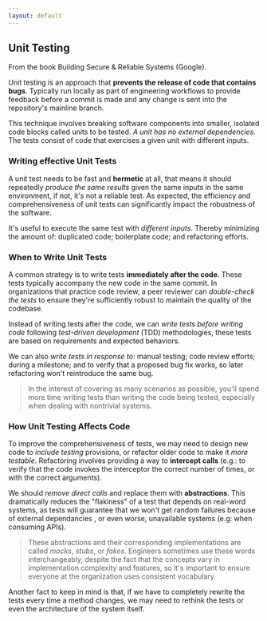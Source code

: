 ```yaml
---
layout: default
---
```

## Unit Testing

From the book Building Secure & Reliable Systems (Google).

Unit testing is an approach that **prevents the release of code that contains bugs**. Typically run locally as part of engineering workflows to provide feedback before a commit is made and any change is sent into the repository's mainline branch.

This technique involves breaking software components into smaller, isolated code blocks called units to be tested. *A unit has no external dependencies*. The tests consist of code that exercises a given unit with different inputs.

### Writing effective Unit Tests

A unit test needs to be fast and **hermetic** at all, that means it should repeatedly *produce the same results* given the same inputs in the same environment, if not, it's not a reliable test. As expected, the efficiency and comprehensiveness of unit tests can significantly impact the robustness of the software.

It's useful to execute the same test with *different inputs*. Thereby minimizing the amount of: duplicated code; boilerplate code; and refactoring efforts.

### When to Write Unit Tests

A common strategy is to write tests **immediately after the code**. These tests typically accompany the new code in the same commit. In organizations that practice code review, a peer reviewer can *double-check the tests* to ensure they're sufficiently robust to maintain the quality of the codebase.

Instead of writing tests after the code, we can *write tests before writing code* following *test-driven development* (TDD) methodologies, these tests are based on requirements and expected behaviors.

We can also *write tests in response to*: manual testing; code review efforts; during a milestone; and to verify that a proposed bug fix works, so later refactoring won't reintroduce the same bug.

>In the interest of covering as many scenarios as possible, you'll spend more time writing tests than writing the code being tested, especially when dealing with nontrivial systems.

### How Unit Testing Affects Code

To improve the comprehensiveness of tests, we may need to design new code to *include testing* provisions, or refactor older code to make it *more testable*. Refactoring involves providing a way to **intercept calls** (e.g.: to verify that the code invokes the interceptor the correct number of times, or with the correct arguments).

We should *remove direct calls* and replace them with **abstractions**. This dramatically reduces the "flakiness" of a test that depends on real-word systems, as tests will guarantee that we won't get random failures because of external dependancies , or even worse, unavailable systems (e.g: when consuming APIs).

>These abstractions and their corresponding implementations are called *mocks*, *stubs*, or *fakes*. Engineers sometimes use these words interchangeably, despite the fact that the concepts vary in implementation complexity and features, so it's important to ensure everyone at the organization uses consistent vocabulary.

Another fact to keep in mind is that, if we have to completely rewrite the tests every time a method changes, we may need to rethink the tests or even the architecture of the system itself.
